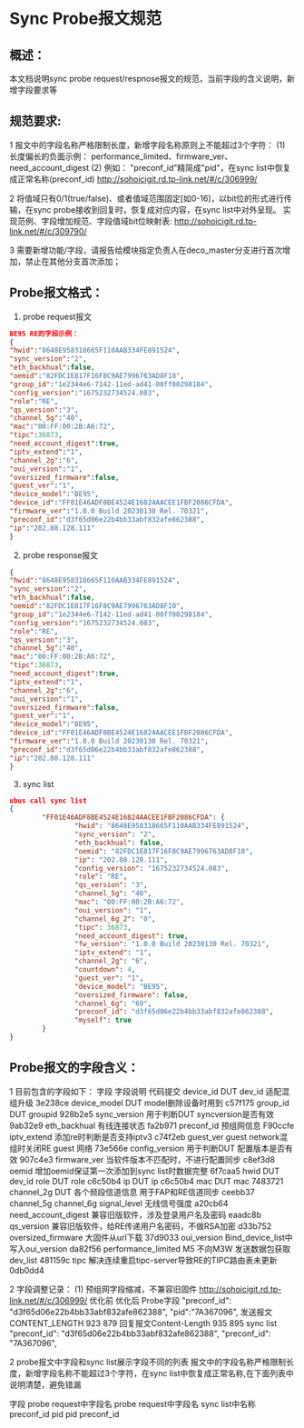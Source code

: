 # Sync Probe报文规范
## 概述：
本文档说明sync probe request/respnose报文的规范，当前字段的含义说明，新增字段要求等

## 规范要求:
1 报文中的字段名称严格限制长度，新增字段名称原则上不能超过3个字符：
(1) 长度偏长的负面示例： performance_limited、firmware_ver、need_account_digest
(2) 例如： "preconf_id"精简成"pid"，在sync list中恢复成正常名称(preconf_id)   http://sohoicigit.rd.tp-link.net/#/c/306999/

2 将值域只有0/1(true/false)、或者值域范围固定[如0-16]，以bit位的形式进行传输，在sync probe接收到回复时，恢复成对应内容，在sync list中对外呈现。
  实现范例、字段增加规范、字段值域bit位映射表: http://sohoicigit.rd.tp-link.net/#/c/309790/

3 需要新增功能/字段，请报告给模块指定负责人在deco_master分支进行首次增加，禁止在其他分支首次添加；

## Probe报文格式：
1. probe request报文

```json
BE95 RE的字段示例：
{
"hwid":"8648E958318665F110AAB334FE891524",
"sync_version":"2",
"eth_backhual":false,
"oemid":"82FDC1E817F16F8C9AE7996763AD8F10",
"group_id":"1e2344e6-7142-11ed-ad41-00ff00298184",
"config_version":"1675232734524.083",
"role":"RE",
"qs_version":"3",
"channel_5g":"40",
"mac":"00:FF:00:2B:A6:72",
"tipc":36873,
"need_account_digest":true,
"iptv_extend":"1",
"channel_2g":"6",
"oui_version":"1",
"oversized_firmware":false,
"guest_ver":"1",
"device_model":"BE95",
"device_id":"FF01E46ADF8BE4524E16824AACEE1FBF2086CFDA",
"firmware_ver":"1.0.0 Build 20230130 Rel. 70321",
"preconf_id":"d3f65d06e22b4bb33abf832afe862388",
"ip":"202.88.128.111"
}
```

2. probe response报文
```json
{
"hwid":"8648E958318665F110AAB334FE891524",
"sync_version":"2",
"eth_backhual":false,
"oemid":"82FDC1E817F16F8C9AE7996763AD8F10",
"group_id":"1e2344e6-7142-11ed-ad41-00ff00298184",
"config_version":"1675232734524.083",
"role":"RE",
"qs_version":"3",
"channel_5g":"40",
"mac":"00:FF:00:2B:A6:72",
"tipc":36873,
"need_account_digest":true,
"iptv_extend":"1",
"channel_2g":"6",
"oui_version":"1",
"oversized_firmware":false,
"guest_ver":"1",
"device_model":"BE95",
"device_id":"FF01E46ADF8BE4524E16824AACEE1FBF2086CFDA",
"firmware_ver":"1.0.0 Build 20230130 Rel. 70321",
"preconf_id":"d3f65d06e22b4bb33abf832afe862388",
"ip":"202.88.128.111"
}
```

3. sync list
```json
ubus call sync list
{
        "FF01E46ADF8BE4524E16824AACEE1FBF2086CFDA": {
                "hwid": "8648E958318665F110AAB334FE891524",
                "sync_version": "2",
                "eth_backhual": false,
                "oemid": "82FDC1E817F16F8C9AE7996763AD8F10",
                "ip": "202.88.128.111",
                "config_version": "1675232734524.083",
                "role": "RE",
                "qs_version": "3",
                "channel_5g": "40",
                "mac": "00:FF:00:2B:A6:72",
                "oui_version": "1",
                "channel_6g_2": "0",
                "tipc": 36873,
                "need_account_digest": true,
                "fw_version": "1.0.0 Build 20230130 Rel. 70321",
                "iptv_extend": "1",
                "channel_2g": "6",
                "countdown": 4,
                "guest_ver": "1",
                "device_model": "BE95",
                "oversized_firmware": false,
                "channel_6g": "69",
                "preconf_id": "d3f65d06e22b4bb33abf832afe862388",
                "myself": true
        }
}
```


## Probe报文的字段含义：

1 目前包含的字段如下：
字段                字段说明                                        代码提交
device_id           DUT dev_id 适配混组升级                         3e238ce
device_model        DUT model删除设备时用到                         c57f175
group_id            DUT groupid                                    928b2e5
sync_version        用于判断DUT syncversion是否有效                  9ab32e9
eth_backhual        有线连接状态                                    fa2b971
preconf_id          预组网信息                                      F90ccfe
iptv_extend         添加re时判断是否支持iptv3                        c74f2eb
guest_ver           guest network混组时关闭RE guest 网络            73e566e
config_version      用于判断DUT 配置版本是否有效                     907c4e3
firmware_ver        当软件版本不匹配时，不进行配置同步                c8ef3d8
oemid               增加oemid保证第一次添加到sync list时数据完整      6f7caa5
hwid                DUT dev_id
role                DUT role                                       c6c50b4
ip                  DUT ip                                         c6c50b4
mac                 DUT mac                                        7483721
channel_2g          DUT 各个频段信道信息 用于FAP和RE信道同步          ceebb37
channel_5g
channel_6g
signal_level        无线信号强度                                    a20cb64
need_account_digest 兼容旧版软件，涉及登录用户名及密码                eaadc8b
qs_version          兼容旧版软件，给RE传递用户名密码，不做RSA加密     d33b752
oversized_firmware  大固件从url下载                                 37d9033
oui_version         Bind_device_list中写入oui_version              da82f56
performance_limited M5 不向M3W 发送数据包获取dev_list               481159c
tipc                解决连续重启tipc-server导致RE的TIPC路由表未更新  0db0dd4

2 字段调整记录：
(1) 预组网字段缩减，不兼容旧固件
http://sohoicigit.rd.tp-link.net/#/c/306999/
                        优化前                                              优化后
Probe字段               "preconf_id": "d3f65d06e22b4bb33abf832afe862388",  "pid":"7A367096",
发送报文CONTENT_LENGTH   923                                                879
回复报文Content-Length   935                                                895
sync list               "preconf_id": "d3f65d06e22b4bb33abf832afe862388",  "preconf_id": "7A367096",

2 probe报文中字段和sync list展示字段不同的列表
报文中的字段名称严格限制长度，新增字段名称不能超过3个字符，在sync list中恢复成正常名称,在下面列表中说明清楚，避免错漏

字段              probe request中字段名     probe request中字段名    sync list中名称
preconf_id        pid                      pid                     preconf_id

